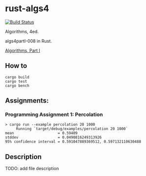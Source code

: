 rust-algs4
==========

[![Build Status](https://travis-ci.org/andelf/rust-algs4.svg?branch=master)](https://travis-ci.org/andelf/rust-algs4)

Algorithms, 4ed.

algs4partI-008 in Rust.

[Algorithms, Part I](https://class.coursera.org/algs4partI-008)

## How to

```
cargo build
cargo test
cargo bench
```

## Assignments:

### Programming Assignment 1: Percolation

```
> cargo run --example percolation 20 1000
     Running `target/debug/examples/percolation 20 1000`
mean                    = 0.59409
stddev                  = 0.0490816249313926
95% confidence interval = 0.591047889369512, 0.597132110630488
```

## Description

TODO: add file description
